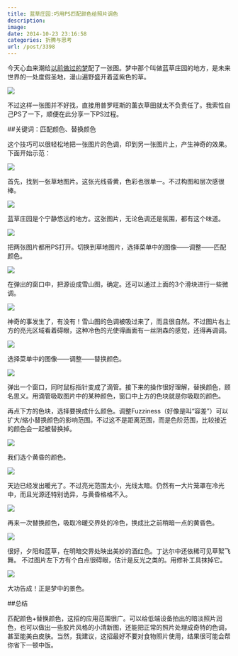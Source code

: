 ```yaml
---
title: 蓝草庄园:巧用PS匹配颜色给照片调色
description: 
image: 
date: 2014-10-23 23:16:58
categories: 折腾与思考
url: /post/3398
---
```


今天心血来潮给[以前做过的梦](http://colachan.com/post/3386)配了一张图。梦中那个叫做蓝草庄园的地方，是未来世界的一处度假圣地，漫山遍野盛开着蓝紫色的草。

![](https://cdn.victor42.work/posts/2014-10/10-23/11.jpg)

不过这样一张图并不好找，直接用普罗旺斯的薰衣草田就太不负责任了。我索性自己PS了一下，顺便在此分享一下PS过程。

##关键词：匹配颜色、替换颜色

这个技巧可以很轻松地把一张图片的色调，印到另一张图片上，产生神奇的效果。下面开始示范：

![](https://cdn.victor42.work/posts/2014-10/10-23/1.jpg)

首先，找到一张草地图片。这张光线昏黄，色彩也很单一。不过构图和层次感很棒。

![](https://cdn.victor42.work/posts/2014-10/10-23/2.jpg)

蓝草庄园是个宁静悠远的地方。这张图片，无论色调还是氛围，都有这个味道。

![](https://cdn.victor42.work/posts/2014-10/10-23/3.jpg)

把两张图片都用PS打开。切换到草地图片，选择菜单中的图像——调整——匹配颜色。

![](https://cdn.victor42.work/posts/2014-10/10-23/12.jpg)

在弹出的窗口中，把源设成雪山图，确定。还可以通过上面的3个滑块进行一些微调。

![](https://cdn.victor42.work/posts/2014-10/10-23/4.jpg)

神奇的事发生了，有没有！雪山图的色调被吸过来了，而且很自然。不过图片右上方的亮光区域看着碍眼，这种冷色的光使得画面有一丝阴森的感觉，还得再调调。

![](https://cdn.victor42.work/posts/2014-10/10-23/5.jpg)

选择菜单中的图像——调整——替换颜色。

![](https://cdn.victor42.work/posts/2014-10/10-23/6.jpg)

弹出一个窗口，同时鼠标指针变成了滴管。接下来的操作很好理解，替换颜色，顾名思义。用滴管吸取图片中的某种颜色，窗口中上方的色块就是你吸取的颜色。

再点下方的色块，选择要换成什么颜色。调整Fuzziness（好像是叫“容差”）可以扩大/缩小替换颜色的影响范围。不过这不是距离范围，而是色阶范围，比较接近的颜色会一起被替换掉。

![](https://cdn.victor42.work/posts/2014-10/10-23/7.jpg)

我们选个黄昏的颜色。

![](https://cdn.victor42.work/posts/2014-10/10-23/8.jpg)

天边已经发出暖光了。不过亮光范围太小，光线太暗。仍然有一大片笼罩在冷光中，而且光源还特别诡异，与黄昏格格不入。

![](https://cdn.victor42.work/posts/2014-10/10-23/9.jpg)

再来一次替换颜色，吸取冷暖交界处的冷色，换成比之前稍暗一点的黄昏色。

![](https://cdn.victor42.work/posts/2014-10/10-23/10.jpg)

很好，夕阳和蓝草，在明暗交界处映出美妙的酒红色。丁达尔中还依稀可见草絮飞舞。
不过图片左下方有个白点很碍眼，估计是反光之类的。用修补工具抹掉它。

![](https://cdn.victor42.work/posts/2014-10/10-23/11.jpg)

大功告成！正是梦中的景色。

##总结

匹配颜色+替换颜色，这招的应用范围很广。可以给低端设备拍出的暗淡照片润色，也可以做出一些胶片风格的小清新图，还能把正常的照片处理成奇特的色调，甚至能美白皮肤。当然，我建议，这招最好不要对食物照片使用，结果很可能会帮你省下一顿中饭。